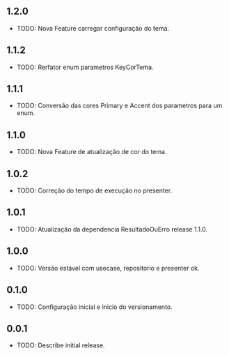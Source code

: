 ## 1.2.0

* TODO: Nova Feature carregar configuração do tema.

## 1.1.2

* TODO: Rerfator enum parametros KeyCorTema.

## 1.1.1

* TODO: Conversão das cores Primary e Accent dos parametros para um enum.

## 1.1.0

* TODO: Nova Feature de atualização de cor do tema.

## 1.0.2

* TODO: Correção do tempo de execução no presenter.

## 1.0.1

* TODO: Atualização da dependencia ResultadoOuErro release 1.1.0.

## 1.0.0

* TODO: Versão estável com usecase, repositorio e presenter ok.

## 0.1.0

* TODO: Configuração inicial e inicio do versionamento.

## 0.0.1

* TODO: Describe initial release.
